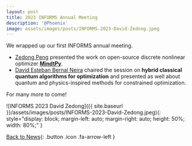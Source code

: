 ```yaml
---
layout: post
title: 2023 INFORMS Annual Meeting
description: '@Phoenix'
image: assets/images/posts/INFORMS-2023-David-Zedong.jpeg
---
```

We wrapped up our first INFORMS annual meeting.

- [Zedong Peng](https://SECQUOIA.github.io/2-members.html) presented the work on open-source discrete nonlinear optimizer [**MindtPy**](https://pyomo.readthedocs.io/en/stable/contributed_packages/mindtpy.html).
- [David Esteban Bernal Neira](https://secquoia.github.io/1-bernalde.html) chaired the session on **hybrid classical quantum algorithms for optimization** and presented as well about quantum and physics-inspired methods for constrained optimization.

For many more to come!

![INFORMS 2023 David Zedong]({{ site.baseurl }}/assets/images/posts/INFORMS-2023-David-Zedong.jpeg){: style="display: block; margin-left: auto; margin-right: auto; height: 50%; width: 80%;" }

[Back to News](/3-news.html){: .button .icon .fa-arrow-left }
